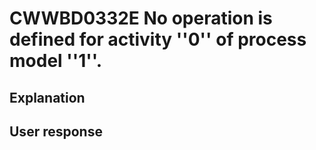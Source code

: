 # CWWBD0332E No operation is defined for activity ''0'' of process model ''1''.

## Explanation

## User response